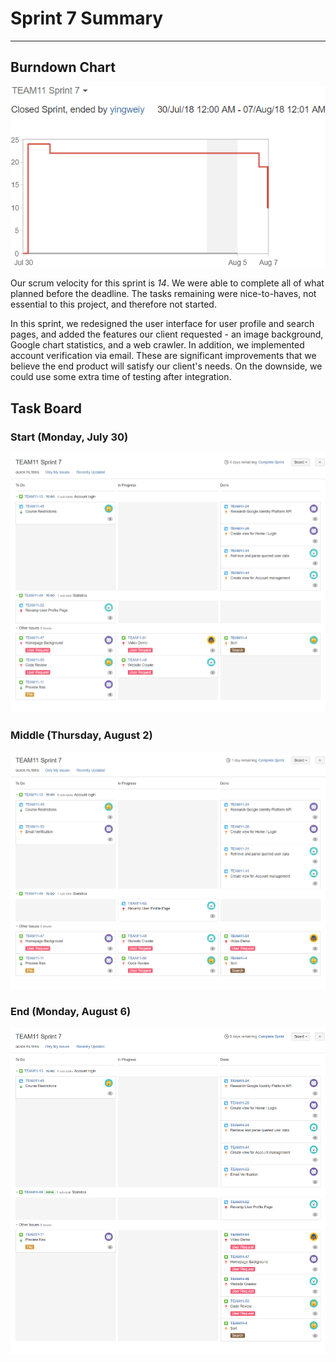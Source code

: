 # Sprint 7 Summary
--------------------

## Burndown Chart
![Burndown Chart - Sprint 7](./Sprint7BurnDown.png)

Our scrum velocity for this sprint is _14_. We were able to complete all of what planned before the deadline. The tasks remaining were nice-to-haves, not essential to this project, and therefore not started.

In this sprint, we redesigned the user interface for user profile and search pages, and added the features our client requested - an image background, Google chart statistics, and a web crawler. In addition, we implemented account verification via email. These are significant improvements that we believe the end product will satisfy our client's needs. On the downside, we could use some extra time of testing after integration.

## Task Board

### Start (Monday, July 30)
![Task Board - July 30](./TaskBoardAtStartOfSprint7.png)

### Middle (Thursday, August 2)
![Task Board - August 2](./TaskBoardAtMiddleOfSprint7.png)

### End (Monday, August 6)
![Task Board - August 6](./TaskBoardAtEndOfSprint7.png)
